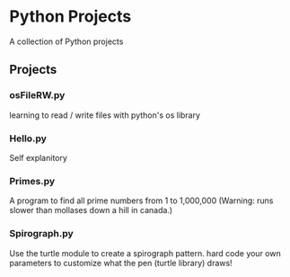# Python Projects
A collection of Python projects

## Projects

### osFileRW.py
learning to read / write files with python's os library

### Hello.py
Self explanitory

### Primes.py
A program to find all prime numbers from 1 to 1,000,000
(Warning: runs slower than mollases down a hill in canada.)

### Spirograph.py
Use the turtle module to create a spirograph pattern.
hard code your own parameters to customize what the pen (turtle library) draws!
